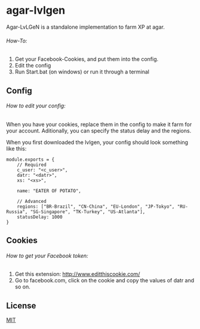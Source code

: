 # agar-lvlgen

Agar-LvLGeN is a standalone implementation to farm XP at agar.

###### How-To:
1. Get your Facebook-Cookies, and put them into the config.
2. Edit the config
3. Run Start.bat (on windows) or run it through a terminal

## Config
###### How to edit your config:
When you have your cookies, replace them in the config to make it farm for your account.
Aditionally, you can specify the status delay and the regions.

When you first downloaded the lvlgen, your config should look something like this:
```
module.exports = {
	// Required
	c_user: "<c_user>",
	datr: "<datr>",
	xs: "<xs>",
	
	name: "EATER OF POTATO",
	
	// Advanced
	regions: ["BR-Brazil", "CN-China", "EU-London", "JP-Tokyo", "RU-Russia", "SG-Singapore", "TK-Turkey", "US-Atlanta"],
	statusDelay: 1000
}
```

## Cookies
###### How to get your Facebook token:
1. Get this extension: http://www.editthiscookie.com/
2. Go to facebook.com, click on the cookie and copy the values of datr and so on.

## License
[MIT](/LICENSE.md)
